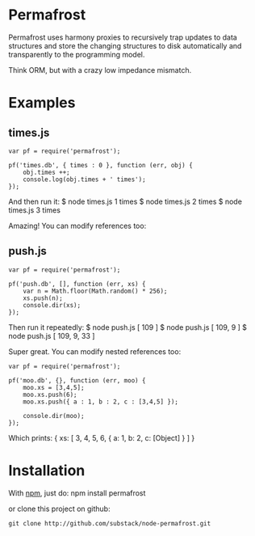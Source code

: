 Permafrost
==========

Permafrost uses harmony proxies to recursively trap updates to data structures
and store the changing structures to disk automatically and transparently to the
programming model.

Think ORM, but with a crazy low impedance mismatch.

Examples
========

times.js
--------

    var pf = require('permafrost');
    
    pf('times.db', { times : 0 }, function (err, obj) {
        obj.times ++;
        console.log(obj.times + ' times');
    });

And then run it:
    $ node times.js 
    1 times
    $ node times.js 
    2 times
    $ node times.js 
    3 times

Amazing! You can modify references too:

push.js
-------

    var pf = require('permafrost');

    pf('push.db', [], function (err, xs) {
        var n = Math.floor(Math.random() * 256);
        xs.push(n);
        console.dir(xs);
    });

Then run it repeatedly:
    $ node push.js 
    [ 109 ]
    $ node push.js 
    [ 109, 9 ]
    $ node push.js 
    [ 109, 9, 33 ]

Super great. You can modify nested references too:

    var pf = require('permafrost');
    
    pf('moo.db', {}, function (err, moo) {
        moo.xs = [3,4,5];
        moo.xs.push(6);
        moo.xs.push({ a : 1, b : 2, c : [3,4,5] });
        
        console.dir(moo);
    });

Which prints:
    { xs: [ 3, 4, 5, 6, { a: 1, b: 2, c: [Object] } ] }

Installation
============

With [npm](http://github.com/isaacs/npm), just do:
    npm install permafrost

or clone this project on github:

    git clone http://github.com/substack/node-permafrost.git
